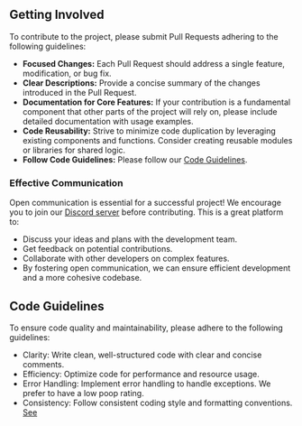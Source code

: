 ## Getting Involved
To contribute to the project, please submit Pull Requests adhering to the following guidelines:
- **Focused Changes:** Each Pull Request should address a single feature, modification, or bug fix.
- **Clear Descriptions:** Provide a concise summary of the changes introduced in the Pull Request.
- **Documentation for Core Features:** If your contribution is a fundamental component that other parts of the project will rely on, please include detailed documentation with usage examples.
- **Code Reusability:** Strive to minimize code duplication by leveraging existing components and functions. Consider creating reusable modules or libraries for shared logic.
- **Follow Code Guidelines:** Please follow our [Code Guidelines](#code-guidelines).

### Effective Communication

Open communication is essential for a successful project! We encourage you to join our [Discord server](https://discord.com/invite/yBDk9Xr6VB) before contributing. This is a great platform to:

- Discuss your ideas and plans with the development team.
- Get feedback on potential contributions.
- Collaborate with other developers on complex features.
- By fostering open communication, we can ensure efficient development and a more cohesive codebase.

## Code Guidelines
To ensure code quality and maintainability, please adhere to the following guidelines:

- Clarity: Write clean, well-structured code with clear and concise comments.
- Efficiency: Optimize code for performance and resource usage.
- Error Handling: Implement error handling to handle exceptions. We prefer to have a low poop rating.
- Consistency: Follow consistent coding style and formatting conventions. [See](https://learn.microsoft.com/en-us/dotnet/csharp/fundamentals/coding-style/identifier-names)
